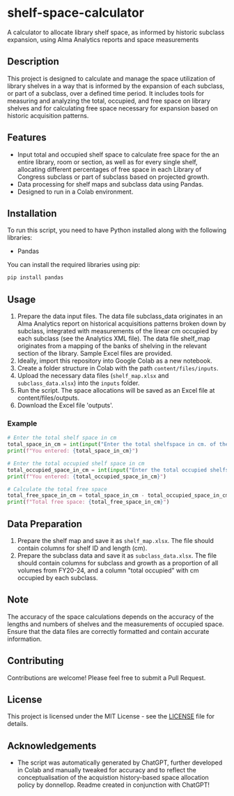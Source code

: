 # shelf-space-calculator
A calculator to allocate library shelf space, as informed by historic subclass expansion, using Alma Analytics reports and space measurements

## Description

This project is designed to calculate and manage the space utilization of library shelves in a way that is informed by the expansion of each subclass, or part of a subclass, over a defined time period. It includes tools for measuring and analyzing the total, occupied, and free space on library shelves and for calculating free space necessary for expansion based on historic acquisition patterns. 


## Features

- Input total and occupied shelf space to calculate free space for the an entire library, room or section, as well as for every single shelf, allocating different percentages of free space in each Library of Congress subclass or part of subclass based on projected growth. 
- Data processing for shelf maps and subclass data using Pandas.
- Designed to run in a Colab environment.

## Installation

To run this script, you need to have Python installed along with the following libraries:
- Pandas

You can install the required libraries using pip:

```bash
pip install pandas
```

## Usage

1. Prepare the data input files. The data file subclass_data originates in an Alma Analytics report on historical acquisitions patterns broken down by subclass, integrated with measurements of the linear cm occupied by each subclass (see the Analytics XML file). The data file shelf_map originates from a mapping of the banks of shelving in the relevant section of the library. Sample Excel files are provided. 
2. Ideally, import this repository into Google Colab as a new notebook.
3. Create a folder structure in Colab with the path `content/files/inputs`.
4. Upload the necessary data files (`shelf_map.xlsx` and `subclass_data.xlsx`) into the `inputs` folder.  
5. Run the script. The space allocations will be saved as an Excel file at content/files/outputs.
6. Download the Excel file 'outputs'.

### Example

```python
# Enter the total shelf space in cm
total_space_in_cm = int(input("Enter the total shelfspace in cm. of the area: "))
print(f"You entered: {total_space_in_cm}")

# Enter the total occupied shelf space in cm
total_occupied_space_in_cm = int(input("Enter the total occupied shelfspace in cm. of the area: "))
print(f"You entered: {total_occupied_space_in_cm}")

# Calculate the total free space
total_free_space_in_cm = total_space_in_cm - total_occupied_space_in_cm
print(f"Total free space: {total_free_space_in_cm}")
```

## Data Preparation

1. Prepare the shelf map and save it as `shelf_map.xlsx`. The file should contain columns for shelf ID and length (cm).
2. Prepare the subclass data and save it as `subclass_data.xlsx`. The file should contain columns for subclass and growth as a proportion of all volumes from FY20-24, and a column "total occupied" with cm occupied by each subclass.

## Note

The accuracy of the space calculations depends on the accuracy of the lengths and numbers of shelves and the measurements of occupied space. Ensure that the data files are correctly formatted and contain accurate information.

## Contributing

Contributions are welcome! Please feel free to submit a Pull Request.

## License

This project is licensed under the MIT License - see the [LICENSE](LICENSE) file for details.

## Acknowledgements

- The script was automatically generated by ChatGPT, further developed in Colab and manually tweaked for accuracy and to reflect the conceptualisation of the acquistion history-based space allocation policy by donnellop. Readme created in conjunction with ChatGPT!

